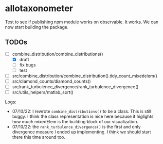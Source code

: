 # allotaxonometer

Test to see if publishing npm module works on observable. [It works](https://observablehq.com/d/3211a8bb562f87a8). We can now start building the package.

## TODOs

 - [ ] combine_distribution/combine_distributions()
   - [x] draft 
   - [ ] fix bugs
   - [ ] test
 - [ ] src/combine_distribution/combine_distribution().tidy_count_mixedelem()
 - [ ] src/diamond_counts/diamond_counts()
 - [ ] src/rank_turbulence_divergence/rank_turbulence_divergence()
 - [ ] src/utils_helpers/matlab_sort()
 
Logs: 
 - 07/10/22: I rewrote `combine_distributions()` to be a class. This is still buggy. I think the class representation is nice here because it higlights how much mixedElem is the building block of our visualization.
 - 07/10/22: the `rank_turbulence_divergence()` is the first and only divergence measure I ended up implementing. I think we should start there this time around too.
